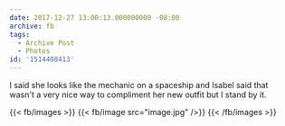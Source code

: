 ```yaml
---
date: 2017-12-27 13:00:13.000000000 -08:00
archive: fb
tags: 
  - Archive Post
  - Photos
id: '1514408413'
---
```


I said she looks like the mechanic on a spaceship and Isabel said that wasn't a very nice way to compliment her new outfit but I stand by it.

{{< fb/images >}}
{{< fb/image src="image.jpg" />}}
{{< /fb/images >}}
